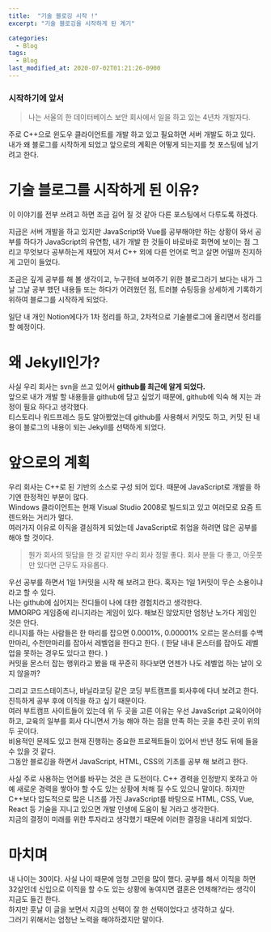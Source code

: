 ```yaml
---
title:  "기술 블로깅 시작 !"
excerpt: "기술 블로깅을 시작하게 된 계기"

categories:
  - Blog
tags:
  - Blog
last_modified_at: 2020-07-02T01:21:26-0900
---
```


### 시작하기에 앞서 
>나는 서울의 한 데이터베이스 보안 회사에서 일을 하고 있는 4년차 개발자다.

주로 C++으로 윈도우 클라이언트를 개발 하고 있고 필요하면 서버 개발도 하고 있다.  
내가 왜 블로그를 시작하게 되었고 앞으로의 계획은 어떻게 되는지를 첫 포스팅에 남기려고 한다.

# 기술 블로그를 시작하게 된 이유?
이 이야기를 전부 쓰려고 하면 조금 길어 질 것 같아 다른 포스팅에서 다루도록 하겠다.  

지금은 서버 개발을 하고 있지만 JavaScript와 Vue를 공부해야만 하는 상황이 와서 공부를 하다가
JavaScript의 유연함, 내가 개발 한 것들이 바로바로 화면에 보이는 점 그리고 무엇보다 공부하는게 재밌어 져서 C++ 외에 다른 언어로 먹고 살면 어떨까 진지하게 고민이 들었다.  

조금은 깊게 공부를 해 볼 생각이고, 누구한테 보여주기 위한 블로그라기 보다는 내가 그날 그날 공부 했던 내용들 또는 하다가 어려웠던 점, 트러블 슈팅등을 상세하게 기록하기 위하여 블로그를 시작하게 되었다.

일단 내 개인 Notion에다가 1차 정리를 하고, 2차적으로 기술블로그에 올리면서 정리를 할 예정이다.

# 왜 Jekyll인가?
사실 우리 회사는 svn을 쓰고 있어서 __github를 최근에 알게 되었다.__   
앞으로 내가 개발 할 내용들을 github에 담고 싶었기 때문에, github에 익숙 해 지는 과정이 필요 하다고 생각했다.  
티스토리나 워드프레스 등도 알아봤었는데 github를 사용해서 커밋도 하고, 커밋 된 내용이 블로그의 내용이 되는 Jekyll를 선택하게 되었다.

# 앞으로의 계획
우리 회사는 C++로 된 기반의 소스로 구성 되어 있다. 때문에 JavaScript로 개발을 하기엔 한정적인 부분이 많다.  
Windows 클라이언트는 현재 Visual Studio 2008로 빌드되고 있고 여러모로 요즘 트렌드와는 거리가 멀다.  
여러가지 이유로 이직을 결심하게 되었는데 JavaScript로 취업을 하려면 많은 공부를 해야 할 것이다.  
> 뭔가 회사의 뒷담을 한 것 같지만 우리 회사 정말 좋다. 회사 분들 다 좋고, 아웃풋만 있다면 근무도 자유롭다.

우선 공부를 하면서 1일 1커밋을 시작 해 보려고 한다. 혹자는 1일 1커밋이 무슨 소용이냐라고 할 수 있다.   
나는 github에 심어지는 잔디들이 나에 대한 경험치라고 생각한다.   
MMORPG 게임중에 리니지라는 게임이 있다. 해보진 않았지만 엄청난 노가다 게임인 것은 안다.  
리니지를 하는 사람들은 한 마리를 잡으면 0.0001%, 0.00001% 오르는 몬스터를 수백만마리, 수천만마리를 잡아서 레벨업을 한다고 한다. ( 한달 내내 몬스터를 잡아도 레벨업을 못하는 경우도 있다고 한다. )  
커밋을 몬스터 잡는 행위라고 봤을 때 꾸준히 하다보면 언젠가 나도 레벨업 하는 날이 오지 않을까?

그리고 코드스테이츠나, 바닐라코딩 같은 코딩 부트캠프를 퇴사후에 다녀 보려고 한다.  
진득하게 공부 후에 이직을 하고 싶기 때문이다.   
여러 부트캠프 사이트들이 있는데 위 두 곳을 고른 이유는 우선 JavaScript 교육이어야 하고, 교육의 일부를 회사 다니면서 가능 해야 하는 점을 만족 하는 곳을 추린 곳이 위의 두 곳이다.  
비용적인 문제도 있고 현재 진행하는 중요한 프로젝트들이 있어서 반년 정도 뒤에 들을 수 있을 것 같다.  
그동안 블로깅을 하면서 JavaScript, HTML, CSS의 기초를 공부 해 보려고 한다. 

사실 주로 사용하는 언어를 바꾸는 것은 큰 도전이다. C++ 경력을 인정받지 못하고 아예 새로운 경력을 쌓아야 할 수도 있는 상황에 처해 질 수도 있으니 말이다. 하지만 C++보다 압도적으로 많은 니즈를 가진 JavaScript를 바탕으로  HTML, CSS, Vue, React 등 기술을 지니고 있으면 개발 인생에 도움이 될 거라고 생각한다.  
지금의 결정이 미래를 위한 투자라고 생각했기 때문에 이러한 결정을 내리게 되었다.  

# 마치며
내 나이는 30이다. 사실 나이 때문에 엄청 고민을 많이 했다. 공부를 해서 이직을 하면 32살인데 신입으로 이직을 할 수도 있는 상황에 놓여지면 결혼은 언제해?라는 생각이 지금도 들긴 한다.  
하지만 훗날 이 글을 보면서 지금의 선택이 잘 한 선택이었다고 생각하고 싶다.  
그러기 위해서는 엄청난 노력을 해야하겠지만 말이다.
